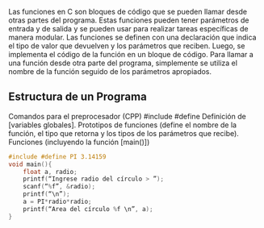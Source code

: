 Las funciones en C son bloques de código que se pueden llamar desde otras partes del programa. Estas funciones pueden tener parámetros de entrada y de salida y se pueden usar para realizar tareas específicas de manera modular. Las funciones se definen con una declaración que indica el tipo de valor que devuelven y los parámetros que reciben. Luego, se implementa el código de la función en un bloque de código. Para llamar a una función desde otra parte del programa, simplemente se utiliza el nombre de la función seguido de los parámetros apropiados.

## Estructura de un Programa 
Comandos para el preprocesador (CPP)
#include 
#define 
Definición de [variables globales].
Prototipos de funciones (define el nombre de la función, el tipo que retorna y los tipos de los parámetros que recibe). 
Funciones (incluyendo la función [main()])

``` c
#include #define PI 3.14159
void main(){ 
	float a, radio;
	printf(“Ingrese radio del círculo > ”);
	scanf(“%f”, &radio);
	printf(“\n”);
	a = PI*radio*radio;
	printf(“Area del círculo %f \n”, a);
}
```



